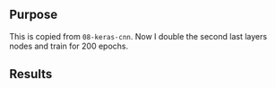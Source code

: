 ## Purpose

This is copied from `08-keras-cnn`. Now I double the second last layers nodes
and train for 200 epochs.


## Results

```

```

